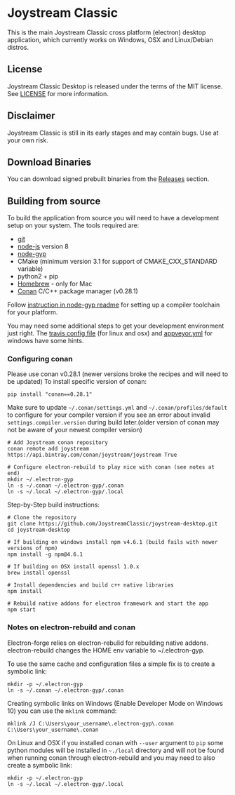 # Joystream Classic

This is the main Joystream Classic cross platform (electron) desktop application, which currently works on Windows, OSX and Linux/Debian distros.

## License

Joystream Classic Desktop is released under the terms of the MIT license.
See [LICENSE](LICENSE) for more information.

## Disclaimer

Joystream Classic is still in its early stages and may contain bugs. Use at your own risk.

## Download Binaries

You can download signed prebuilt binaries from the [Releases](https://github.com/JoystreamClassic/joystream-desktop/releases) section.

## Building from source

To build the application from source you will need to have a development setup on your system. The tools required are:
- [git](https://git-scm.com/)
- [node-js](https://nodejs.org) version 8
- [node-gyp](https://github.com/nodejs/node-gyp)
- CMake (minimum version 3.1 for support of CMAKE_CXX_STANDARD variable)
- python2 + pip
- [Homebrew](https://brew.sh/)  - only for Mac
- [Conan](https://www.conan.io/downloads) C/C++ package manager (v0.28.1)

Follow [instruction in node-gyp readme](https://github.com/nodejs/node-gyp) for setting up a compiler toolchain for your platform.

You may need some additional steps to get your development environment just right. The [travis config file](.travis.yml) (for linux and osx) and [appveyor.yml](appveyor.yml) for windows have some hints.

### Configuring conan

Please use conan v0.28.1 (newer versions broke the recipes and will need to be updated)
To install specific version of conan:
```
pip install "conan==0.28.1"
```

Make sure to update `~/.conan/settings.yml` and `~/.conan/profiles/default` to configure for your compiler version if you see an error about invalid `settings.compiler.version` during build later.(older version of conan may not be aware of your newest compiler version)

```
# Add Joystream conan repository
conan remote add joystream https://api.bintray.com/conan/joystream/joystream True

# Configure electron-rebuild to play nice with conan (see notes at end)
mkdir ~/.electron-gyp
ln -s ~/.conan ~/.electron-gyp/.conan
ln -s ~/.local ~/.electron-gyp/.local
```

Step-by-Step build instructions:

```
# Clone the repository
git clone https://github.com/JoystreamClassic/joystream-desktop.git
cd joystream-desktop

# If building on windows install npm v4.6.1 (build fails with newer versions of npm)
npm install -g npm@4.6.1

# If building on OSX install openssl 1.0.x
brew install openssl

# Install dependencies and build c++ native libraries
npm install

# Rebuild native addons for electron framework and start the app
npm start
```

### Notes on electron-rebuild and conan
Electron-forge relies on electron-rebulid for rebuilding native addons.
electron-rebuild changes the HOME env variable to ~/.electron-gyp.

To use the same cache and configuration files a simple fix is to create a symbolic link:

```
mkdir -p ~/.electron-gyp
ln -s ~/.conan ~/.electron-gyp/.conan
```

Creating symbolic links on Windows (Enable Developer Mode on Windows 10) you can use the `mklink` command:

`mklink /J C:\Users\your_username\.electron-gyp\.conan C:\Users\your_username\.conan`

On Linux and OSX if you installed conan with `--user` argument to `pip` some python modules will be installed in `~./local` directory and will not be found when running conan through electron-rebuild and you may need to also create a symbolic link:

```
mkdir -p ~/.electron-gyp
ln -s ~/.local ~/.electron-gyp/.local
```
